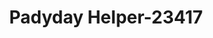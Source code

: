 ---
f_zip-code: 37072
f_state-code: TN
title: Padyday Helper-23417
f_phone: 615-672-0553
f_city-only: Goodlettsville
f_address: 1632 Highway 31 W Goodlettsville
f_location-unique-id: '23417'
slug: padyday-helper-23417
updated-on: '2024-05-30T13:46:58.046Z'
created-on: '2024-05-30T13:36:59.803Z'
published-on: '2024-05-30T13:54:32.469Z'
f_city-state: cms/city/goodlettsville-tn.md
f_company: cms/company/padyday-helper.md
f_state: cms/state/tennessee.md
layout: '[payday-loan].html'
tags: payday-loan
---
